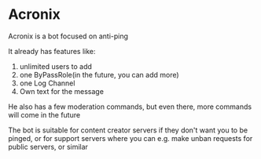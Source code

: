 # Acronix
Acronix is a bot focused on anti-ping

It already has features like:
1. unlimited users to add
2. one ByPassRole(in the future, you can add more)
3. one Log Channel
4. Own text for the message

He also has a few moderation commands, but even there, more commands will come in the future


The bot is suitable for content creator servers if they don't want you to be pinged, or for support servers where you can e.g. make unban requests for public servers, or similar

